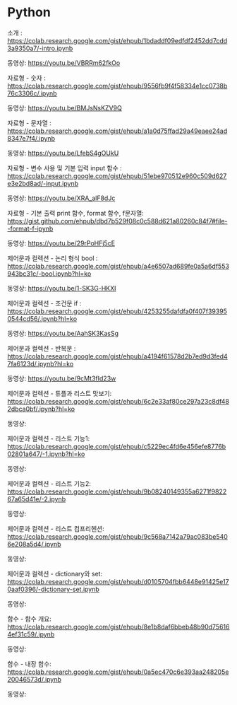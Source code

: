 # Python

소개 : https://colab.research.google.com/gist/ehpub/1bdaddf09edfdf2452dd7cdd3a9350a7/-intro.ipynb

동영상: https://youtu.be/VBRRm62fkOo


자료형 - 숫자 : https://colab.research.google.com/gist/ehpub/9556fb9f4f58334e1cc0738b76c3306c/.ipynb

동영상: https://youtu.be/BMJsNsKZV9Q


자료형 - 문자열 : https://colab.research.google.com/gist/ehpub/a1a0d75ffad29a49eaee24ad8347e7f4/.ipynb

동영상: https://youtu.be/LfebS4gOUkU


자료형 - 변수 사용 및 기본 입력 input 함수 : https://colab.research.google.com/gist/ehpub/51ebe970512e960c509d627e3e2bd8ad/-input.ipynb

동영상: https://youtu.be/XRA_alF8dJc


자료형 - 기본 출력 print 함수, format 함수, f문자열: https://gist.github.com/ehpub/dbd7b529f08c0c588d621a80260c84f7#file--format-f-ipynb

동영상: https://youtu.be/29rPoHFj5cE


제어문과 컬렉션 - 논리 형식 bool : https://colab.research.google.com/gist/ehpub/a4e6507ad689fe0a5a6df553943bc31c/-bool.ipynb?hl=ko 

동영상: https://youtu.be/1-SK3G-HKXI



제어문과 컬렉션 - 조건문 if : https://colab.research.google.com/gist/ehpub/4253255dafdfa0f407f393950544cd56/.ipynb?hl=ko

동영상: https://youtu.be/AahSK3KasSg


      
제어문과 컬렉션 - 반복문 : https://colab.research.google.com/gist/ehpub/a4194f61578d2b7ed9d3fed47fa6123d/.ipynb?hl=ko

동영상: https://youtu.be/9cMt3fId23w



제어문과 컬렉션 - 튜플과 리스트 맛보기: https://colab.research.google.com/gist/ehpub/6c2e33af80ce297a23c8df482dbca0bf/.ipynb?hl=ko

동영상:



제어문과 컬렉션 - 리스트 기능1: https://colab.research.google.com/gist/ehpub/c5229ec4fd6e456efe8776b02801a647/-1.ipynb?hl=ko

동영상:



제어문과 컬렉션 - 리스트 기능2: https://colab.research.google.com/gist/ehpub/9b08240149355a6271f982267a65d41e/-2.ipynb

동영상:



제어문과 컬렉션 - 리스트 컴프리헨션: https://colab.research.google.com/gist/ehpub/9c568a7142a79ac083be5406e208a5d4/.ipynb

동영상:


제어문과 컬렉션 - dictionary와 set: https://colab.research.google.com/gist/ehpub/d0105704fbb6448e91425e170aaf0396/-dictionary-set.ipynb

동영상:




함수 - 함수 개요: https://colab.research.google.com/gist/ehpub/8e1b8daf6bbeb48b90d756164ef31c59/.ipynb

동영상:



함수 - 내장 함수: https://colab.research.google.com/gist/ehpub/0a5ec470c6e393aa248205e20046573d/.ipynb

동영상:






